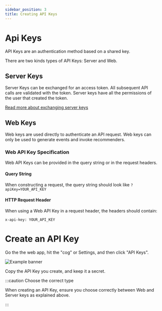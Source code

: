 ```yaml
---
sidebar_position: 3
title: Creating API Keys
---
```


# Api Keys

API Keys are an authentication method based on a shared key.

There are two kinds types of API Keys: Server and Web.

## Server Keys 

Server Keys can be exchanged for an access token. 
All subsequent API calls are validated with the token.
Server keys have all the permissions of the user that created the token.

[Read more about exchanging server keys](./exchange-api-key)

## Web Keys

Web keys are used directly to authenticate an API request.
Web keys can only be used to generate events and invoke recommenders.

### Web API Key Specification

Web API Keys can be provided in the query string or in the request headers.

#### Query String

When constructing a request, the query string should look like `?apiKey=YOUR_API_KEY`

#### HTTP Request Header

When using a Web API Key in a request header, the headers should contain:
```
x-api-key: YOUR_API_KEY
```


# Create an API Key

Go the the web app, hit the "cog" or Settings, and then click "API Keys".

![Example banner](/img/screenshots/api_key/menu.png)

Copy the API Key you create, and keep it a secret.

:::caution Choose the correct type

When creating an API Key, ensure you choose correctly between Web and Server keys as explained above.

:::